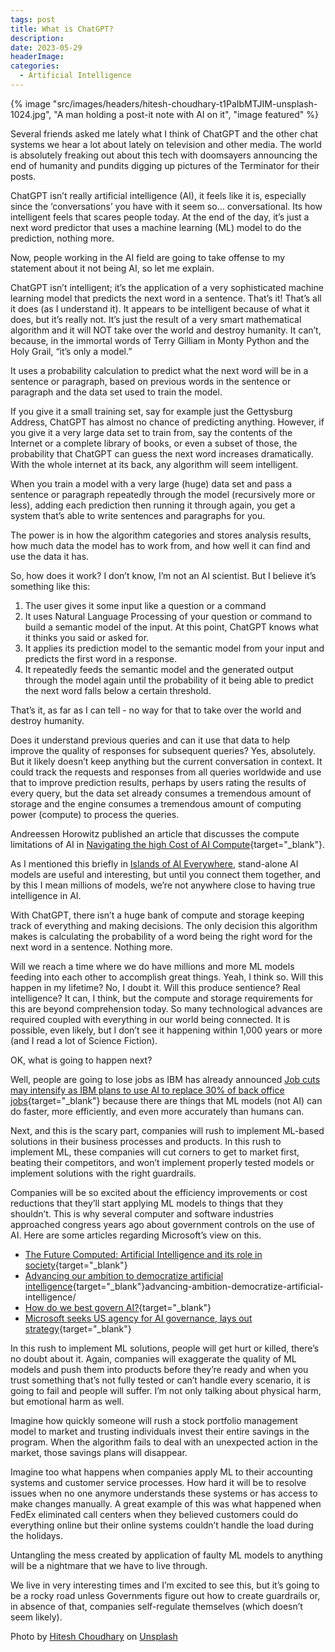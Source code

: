 ```yaml
---
tags: post
title: What is ChatGPT?
description: 
date: 2023-05-29
headerImage: 
categories:
  - Artificial Intelligence
---
```


{% image "src/images/headers/hitesh-choudhary-t1PaIbMTJIM-unsplash-1024.jpg", "A man holding a post-it note with AI on it", "image featured" %}

Several friends asked me lately what I think of ChatGPT and the other chat systems we hear a lot about lately on television and other media. The world is absolutely freaking out about this tech with doomsayers announcing the end of humanity and pundits digging up pictures of the Terminator for their posts.

ChatGPT isn’t really artificial intelligence (AI), it feels like it is, especially since the ‘conversations’ you have with it seem so… conversational. Its how intelligent feels that scares people today. At the end of the day, it’s just a next word predictor that uses a machine learning (ML) model to do the prediction, nothing more.

Now, people working in the AI field are going to take offense to my statement about it not being AI, so let me explain. 

ChatGPT isn’t intelligent; it’s the application of a very sophisticated machine learning model that predicts the next word in a sentence. That’s it! That’s all it does (as I understand it). It appears to be intelligent because of what it does, but it’s really not. It’s just the result of a very smart mathematical algorithm and it will NOT take over the world and destroy humanity. It can’t, because, in the immortal words of Terry Gilliam in Monty Python and the Holy Grail, “it’s only a model.”

It uses a probability calculation to predict what the next word will be in a sentence or paragraph, based on previous words in the sentence or paragraph and the data set used to train the model.

If you give it a small training set, say for example just the Gettysburg Address, ChatGPT has almost no chance of predicting anything. However, if you give it a very large data set to train from, say the contents of the Internet or a complete library of books, or even a subset of those, the probability that ChatGPT can guess the next word increases dramatically. With the whole internet at its back, any algorithm will seem intelligent.

When you train a model with a very large (huge) data set and pass a sentence or paragraph repeatedly through the model (recursively more or less), adding each prediction then running it through again, you get a system that’s able to write sentences and paragraphs for you. 

The power is in how the algorithm categories and stores analysis results, how much data the model has to work from, and how well it can find and use the data it has.

So, how does it work? I don’t know, I’m not an AI scientist. But I believe it’s something like this:

1. The user gives it some input like a question or a command
2. It uses Natural Language Processing of your question or command to build a semantic model of the input. At this point, ChatGPT knows what it thinks you said or asked for.
3. It applies its prediction model to the semantic model from your input and predicts the first word in a response.
4. It repeatedly feeds the semantic model and the generated output through the model again until the probability of it being able to predict the next word falls below a certain threshold.

That’s it, as far as I can tell - no way for that to take over the world and destroy humanity. 

Does it understand previous queries and can it use that data to help improve the quality of responses for subsequent queries? Yes, absolutely. But it likely doesn’t keep anything but the current conversation in context. It could track the requests and responses from all queries worldwide and use that to improve prediction results, perhaps by users rating the results of every query, but the data set already consumes a tremendous amount of storage and the engine consumes a tremendous amount of computing power (compute) to process the queries. 

Andreessen Horowitz published an article that discusses the compute limitations of AI in [Navigating the high Cost of AI Compute](https://a16z.com/2023/04/27/navigating-the-high-cost-of-ai-compute/){target="_blank"}.

As I mentioned this briefly in [Islands of AI Everywhere](/posts/2023/islands-of-ai-everywhere/), stand-alone AI models are useful and interesting, but until you connect them together, and by this I mean millions of models, we’re not anywhere close to having true intelligence in AI.

With ChatGPT, there isn’t a huge bank of compute and storage keeping track of everything and making decisions. The only decision this algorithm makes is calculating the probability of a word being the right word for the next word in a sentence. Nothing more.

Will we reach a time where we do have millions and more ML models feeding into each other to accomplish great things. Yeah, I think so. Will this happen in my lifetime? No, I doubt it. Will this produce sentience? Real intelligence?  It can, I think, but the compute and storage requirements for this are beyond comprehension today. So many technological advances are required coupled with everything in our world being connected. It is possible, even likely, but I don’t see it happening within 1,000 years or more (and I read a lot of Science Fiction).

OK, what is going to happen next?

Well, people are going to lose jobs as IBM has already announced [Job cuts may intensify as IBM plans to use AI to replace 30% of back office jobs](https://www.computerworld.com/article/3694874/job-cuts-may-intensify-as-ibm-plans-to-use-ai-to-replace-30-of-back-office-jobs.html){target="_blank"} because there are things that ML models (not AI) can do faster, more efficiently, and even more accurately than humans can.

Next, and this is the scary part, companies will rush to implement ML-based solutions in their business processes and products. In this rush to implement ML, these companies will cut corners to get to market first, beating their competitors, and won’t implement properly tested models or implement solutions with the right guardrails. 

Companies will be so excited about the efficiency improvements or cost reductions that they’ll start applying ML models to things that they shouldn’t. This is why several computer and software industries approached congress years ago about government controls on the use of AI. Here are some articles regarding Microsoft’s view on this.

* [The Future Computed: Artificial Intelligence and its role in society](https://blogs.microsoft.com/blog/2018/01/17/future-computed-artificial-intelligence-role-society/ ){target="_blank"}
* [Advancing our ambition to democratize artificial intelligence](https://blogs.microsoft.com/blog/2016/11/15/advancing-ambition-democratize-artificial-intelligence/){target="_blank"}advancing-ambition-democratize-artificial-intelligence/ 
* [How do we best govern AI?](https://blogs.microsoft.com/on-the-issues/2023/05/25/how-do-we-best-govern-ai/){target="_blank"}
* [Microsoft seeks US agency for AI governance, lays out strategy](https://www.computerworld.com/article/3697848/microsoft-seeks-us-agency-for-ai-governance-lays-out-strategy.html ){target="_blank"}

In this rush to implement ML solutions, people will get hurt or killed, there’s no doubt about it. Again, companies will exaggerate the quality of ML models and push them into products before they’re ready and when you trust something that’s not fully tested or can’t handle every scenario, it is going to fail and people will suffer. I’m not only talking about physical harm, but emotional harm as well. 

Imagine how quickly someone will rush a stock portfolio management model to market and trusting individuals invest their entire savings in the program. When the algorithm fails to deal with an unexpected action in the market, those savings plans will disappear. 

Imagine too what happens when companies apply ML to their accounting systems and customer service processes. How hard it will be to resolve issues when no one anymore understands these systems or has access to make changes manually. A great example of this was what happened when FedEx eliminated call centers when they believed customers could do everything online but their online systems couldn’t handle the load during the holidays. 

Untangling the mess created by application of faulty ML models to anything will be a nightmare that we have to live through.

We live in very interesting times and I’m excited to see this, but it’s going to be a rocky road unless Governments figure out how to create guardrails or, in absence of that, companies self-regulate themselves (which doesn’t seem likely).

Photo by <a href="https://unsplash.com/@hiteshchoudhary?utm_source=unsplash&utm_medium=referral&utm_content=creditCopyText">Hitesh Choudhary</a> on <a href="https://unsplash.com/photos/t1PaIbMTJIM?utm_source=unsplash&utm_medium=referral&utm_content=creditCopyText">Unsplash</a>
